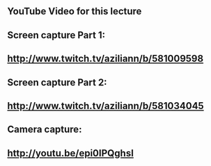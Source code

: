 YouTube Video for this lecture
---
Screen capture Part 1:
---
http://www.twitch.tv/aziliann/b/581009598
---
Screen capture Part 2:
---
http://www.twitch.tv/aziliann/b/581034045
---
Camera capture:
---
http://youtu.be/epi0IPQghsI
---